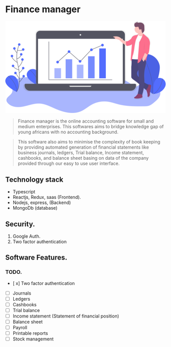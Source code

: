 # Finance manager

![Finace manager](public/asset/finance.svg)

> Finance manager is the online accounting software for small and medium enterprises. This softwares aims to bridge knowledge gap of young africans with no accounting background.

> This software also aims to minimise the complexity of book keeping by providing automated generation of financial statements like business journals, ledgers, Trial balance, Income statement, cashbooks, and balance sheet basing on data of the company provided through our easy to use user interface.

## Technology stack

- Typescript
- Reactjs, Redux, saas (Frontend).
- Nodejs, express, (Backend)
- MongoDb (database)

## Security.

1. Google Auth.
2. Two factor authentication

## Software Features.

### TODO.

- [ x] Two factor authentication
- [ ] Journals
- [ ] Ledgers
- [ ] Cashbooks
- [ ] Trial balance
- [ ] Income statement (Statement of financial position)
- [ ] Balance sheet
- [ ] Payroll
- [ ] Printable reports
- [ ] Stock management
